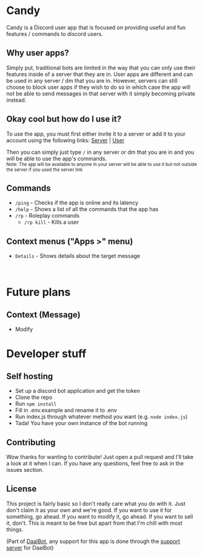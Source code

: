 # Candy
Candy is a Discord user app that is focused on providing useful and fun features / commands to discord users.

## Why user apps?
Simply put, traditional bots are limited in the way that you can only use their features inside of a server that they are in. User apps are different and can be used in any server / dm that you are in. However, servers can still choose to block user apps if they wish to do so in which case the app will not be able to send messages in that server with it simply becoming private instead.

## Okay cool but how do I use it?
To use the app, you must first either invite it to a server or add it to your account using the following links: [Server](https://discord.com/oauth2/authorize?client_id=1270311327767855137&integration_type=0&scope=applications.commands) | [User](https://discord.com/oauth2/authorize?client_id=1270311327767855137&integration_type=1&scope=applications.commands)<br/>

Then you can simply just type `/` in any server or dm that you are in and you will be able to use the app's commands. <br/>
<sup>Note: The app will be available to anyone in your server will be able to use it but not outside the server if you used the server link</sup>

## Commands
- `/ping` - Checks if the app is online and its latency
- `/help` - Shows a list of all the commands that the app has
- `/rp` - Roleplay commands
  - `/rp kill` - Kills a user

## Context menus ("Apps >" menu)
- `Details` - Shows details about the target message

<br/>

# Future plans
## Context (Message)
- Modify

# Developer stuff
## Self hosting
- Set up a discord bot application and get the token
- Clone the repo
- Run `npm install`
- Fill in .env.example and rename it to .env
- Run index.js through whatever method you want (e.g. `node index.js`)
- Tada! You have your own instance of the bot running

## Contributing
Wow thanks for wanting to contribute! Just open a pull request and I'll take a look at it when I can. If you have any questions, feel free to ask in the issues section.

## License
This project is fairly basic so I don't really care what you do with it. Just don't claim it as your own and we're good. If you want to use it for something, go ahead. If you want to modify it, go ahead. If you want to sell it, don't. This is meant to be free but apart from that I'm chill with most things.

(Part of [DaalBot](https://daalbot.xyz), any support for this app is done through the [support server](https://lnk.daalbot.xyz/HQ?ref=cndyrm) for DaalBot)